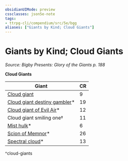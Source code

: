 ```yaml
---
obsidianUIMode: preview
cssclasses: json5e-note
tags:
- ttrpg-cli/compendium/src/5e/bgg
aliases: ["Giants by Kind; Cloud Giants"]
---
```

# Giants by Kind; Cloud Giants
*Source: Bigby Presents: Glory of the Giants p. 188* 

**Cloud Giants**

| Giant | CR |
|-------|----|
| [Cloud giant](2-Mechanics/CLI/bestiary/giant/cloud-giant-xmm.md) | 9 |
| [Cloud giant destiny gambler](2-Mechanics/CLI/bestiary/giant/cloud-giant-destiny-gambler-bgg.md)* | 19 |
| [Cloud giant of Evil Air](2-Mechanics/CLI/bestiary/giant/cloud-giant-of-evil-air-bgg.md)* | 12 |
| Cloud giant smiling one† | 11 |
| [Mist hulk](2-Mechanics/CLI/bestiary/elemental/mist-hulk-bgg.md)* | 6 |
| [Scion of Memnor](2-Mechanics/CLI/bestiary/giant/scion-of-memnor-bgg.md)* | 26 |
| [Spectral cloud](2-Mechanics/CLI/bestiary/undead/spectral-cloud-bgg.md)* | 13 |
^cloud-giants